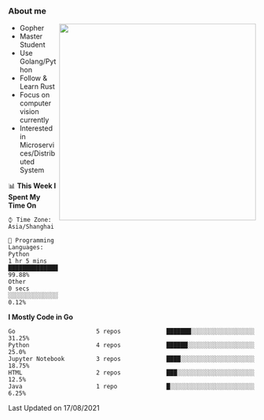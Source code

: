 ### About me

<img align="right" src="https://github-readme-stats-zhiwei-feng.vercel.app/api?username=zhiwei-Feng&show_icons=true&theme=algolia" width="400" />

- Gopher
- Master Student
- Use Golang/Python
- Follow & Learn Rust
- Focus on computer vision currently
- Interested in Microservices/Distributed System
  
<!--START_SECTION:waka-->
📊 **This Week I Spent My Time On** 

```text
⌚︎ Time Zone: Asia/Shanghai

💬 Programming Languages: 
Python                   1 hr 5 mins         █████████████████████████   99.88% 
Other                    0 secs              ░░░░░░░░░░░░░░░░░░░░░░░░░   0.12%

```

**I Mostly Code in Go** 

```text
Go                       5 repos             ███████░░░░░░░░░░░░░░░░░░   31.25% 
Python                   4 repos             ██████░░░░░░░░░░░░░░░░░░░   25.0% 
Jupyter Notebook         3 repos             ████░░░░░░░░░░░░░░░░░░░░░   18.75% 
HTML                     2 repos             ███░░░░░░░░░░░░░░░░░░░░░░   12.5% 
Java                     1 repo              █░░░░░░░░░░░░░░░░░░░░░░░░   6.25%

```



 Last Updated on 17/08/2021
<!--END_SECTION:waka-->
</p>



<!--
[![github stats](https://github-readme-stats.vercel.app/api?username=zhiwei-Feng&theme=tokyonight&show_icons=true)](https://github.com/anuraghazra/github-readme-stats)
-->




<!--
**zhiwei-Feng/zhiwei-Feng** is a ✨ _special_ ✨ repository because its `README.md` (this file) appears on your GitHub profile.

Here are some ideas to get you started:

- 🔭 I’m currently working on ...
- 🌱 I’m currently learning ...
- 👯 I’m looking to collaborate on ...
- 🤔 I’m looking for help with ...
- 💬 Ask me about ...
- 📫 How to reach me: ...
- 😄 Pronouns: ...
- ⚡ Fun fact: ...
-->



